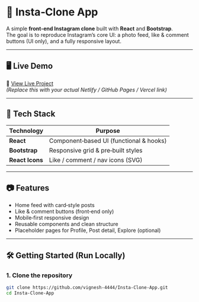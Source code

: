 # 📸 Insta‑Clone App

A simple **front‑end Instagram clone** built with **React** and **Bootstrap**.  
The goal is to reproduce Instagram’s core UI: a photo feed, like & comment buttons (UI only), and a fully responsive layout.

---

## 🖥️ Live Demo

🔗 [View Live Project](https://your-live-demo-link.com)  
_(Replace this with your actual Netlify / GitHub Pages / Vercel link)_

---

## 🔧 Tech Stack

| Technology  | Purpose                                  |
|-------------|------------------------------------------|
| **React**   | Component‑based UI (functional & hooks)  |
| **Bootstrap** | Responsive grid & pre‑built styles      |
| **React Icons** | Like / comment / nav icons (SVG)       |

---

## 📷 Features

- Home feed with card‑style posts
- Like & comment buttons (front‑end only)
- Mobile‑first responsive design
- Reusable components and clean structure
- Placeholder pages for Profile, Post detail, Explore (optional)

---

## 🛠️ Getting Started (Run Locally)

### 1. Clone the repository

```bash
git clone https://github.com/vignesh-4444/Insta-Clone-App.git
cd Insta-Clone-App
